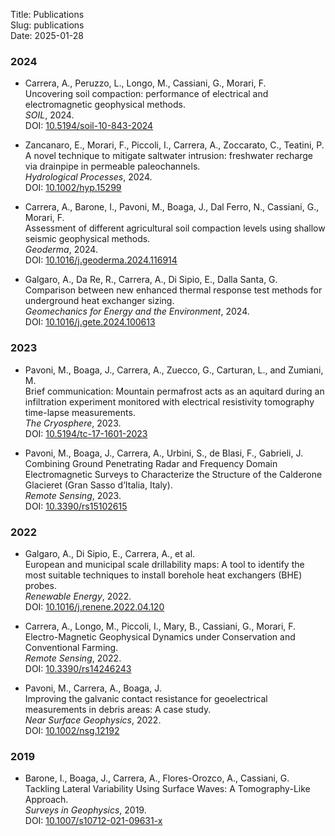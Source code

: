 Title: Publications  
Slug: publications  
Date: 2025-01-28  


### 2024  

- Carrera, A., Peruzzo, L., Longo, M., Cassiani, G., Morari, F.  
  Uncovering soil compaction: performance of electrical and electromagnetic geophysical methods.  
  _SOIL_, 2024.  
  DOI: [10.5194/soil-10-843-2024](https://doi.org/10.5194/soil-10-843-2024)

- Zancanaro, E., Morari, F., Piccoli, I., Carrera, A., Zoccarato, C., Teatini, P.  
  A novel technique to mitigate saltwater intrusion: freshwater recharge via drainpipe in permeable paleochannels.  
  _Hydrological Processes_, 2024.  
  DOI: [10.1002/hyp.15299](https://doi.org/10.1002/hyp.15299)

- Carrera, A., Barone, I., Pavoni, M., Boaga, J., Dal Ferro, N., Cassiani, G., Morari, F.  
  Assessment of different agricultural soil compaction levels using shallow seismic geophysical methods.  
  _Geoderma_, 2024.  
  DOI: [10.1016/j.geoderma.2024.116914](https://doi.org/10.1016/j.geoderma.2024.116914)

- Galgaro, A., Da Re, R., Carrera, A., Di Sipio, E., Dalla Santa, G.  
  Comparison between new enhanced thermal response test methods for underground heat exchanger sizing.  
  _Geomechanics for Energy and the Environment_, 2024.  
  DOI: [10.1016/j.gete.2024.100613](https://doi.org/10.1016/j.gete.2024.100613)

### 2023  

- Pavoni, M., Boaga, J., Carrera, A., Zuecco, G., Carturan, L., and Zumiani, M.  
  Brief communication: Mountain permafrost acts as an aquitard during an infiltration experiment monitored with electrical resistivity tomography time-lapse measurements.  
  _The Cryosphere_, 2023.  
  DOI: [10.5194/tc-17-1601-2023](https://doi.org/10.5194/tc-17-1601-2023)

- Pavoni, M., Boaga, J., Carrera, A., Urbini, S., de Blasi, F., Gabrieli, J.  
  Combining Ground Penetrating Radar and Frequency Domain Electromagnetic Surveys to Characterize the Structure of the Calderone Glacieret (Gran Sasso d’Italia, Italy).  
  _Remote Sensing_, 2023.  
  DOI: [10.3390/rs15102615](https://doi.org/10.3390/rs15102615)

### 2022  

- Galgaro, A., Di Sipio, E., Carrera, A., et al.  
  European and municipal scale drillability maps: A tool to identify the most suitable techniques to install borehole heat exchangers (BHE) probes.  
  _Renewable Energy_, 2022.  
  DOI: [10.1016/j.renene.2022.04.120](https://doi.org/10.1016/j.renene.2022.04.120)

- Carrera, A., Longo, M., Piccoli, I., Mary, B., Cassiani, G., Morari, F.  
  Electro-Magnetic Geophysical Dynamics under Conservation and Conventional Farming.  
  _Remote Sensing_, 2022.  
  DOI: [10.3390/rs14246243](https://doi.org/10.3390/rs14246243)

- Pavoni, M., Carrera, A., Boaga, J.  
  Improving the galvanic contact resistance for geoelectrical measurements in debris areas: A case study.  
  _Near Surface Geophysics_, 2022.  
  DOI: [10.1002/nsg.12192](https://doi.org/10.1002/nsg.12192)

### 2019  

- Barone, I., Boaga, J., Carrera, A., Flores-Orozco, A., Cassiani, G.  
  Tackling Lateral Variability Using Surface Waves: A Tomography-Like Approach.  
  _Surveys in Geophysics_, 2019.  
  DOI: [10.1007/s10712-021-09631-x](https://doi.org/10.1007/s10712-021-09631-x)
